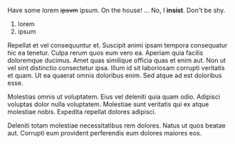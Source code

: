 Have some lorem ~~ipsvm~~ ipsum. On the house!
...
No, I **insist**. Don't be shy.

1. lorem
2. ipsum

Repellat et vel consequuntur et. Suscipit animi ipsam tempora consequatur hic ea tenetur. Culpa rerum quos eum vero ea.
Aperiam quia facilis doloremque ducimus. Amet quas similique officia quas et enim aut. Non ut vel sint distinctio consectetur ipsa.
Illum id sit laboriosam corrupti veritatis et quam. Ut ea quaerat omnis doloribus enim. Sed atque ad est doloribus esse.

Molestias omnis ut voluptatem. Eius vel deleniti quia quam odio. Adipisci voluptas dolor nulla voluptatem. Molestiae sunt veritatis qui ex atque molestiae nobis. Expedita repellat dolores adipisci.

Deleniti totam molestiae necessitatibus rem dolores. Natus ut quos beatae aut. Corrupti eum provident perferendis eum dolores maiores eos.
